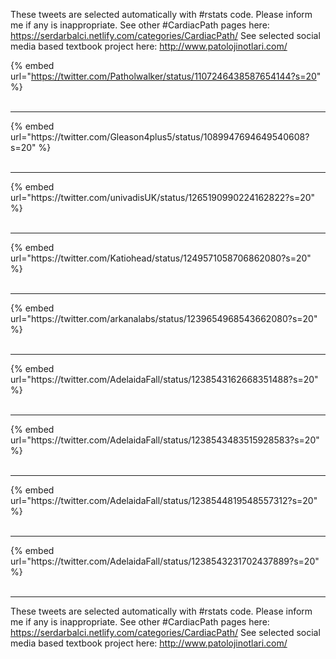 

These tweets are selected automatically with #rstats code. Please inform me if any is inappropriate.
See other #CardiacPath pages here: https://serdarbalci.netlify.com/categories/CardiacPath/ 
See selected social media based textbook project here: http://www.patolojinotlari.com/

{% embed url="https://twitter.com/Patholwalker/status/1107246438587654144?s=20" %}<br>
<br>
<hr>
{% embed url="https://twitter.com/Gleason4plus5/status/1089947694649540608?s=20" %}<br>
<br>
<hr>
{% embed url="https://twitter.com/univadisUK/status/1265190990224162822?s=20" %}<br>
<br>
<hr>
{% embed url="https://twitter.com/Katiohead/status/1249571058706862080?s=20" %}<br>
<br>
<hr>
{% embed url="https://twitter.com/arkanalabs/status/1239654968543662080?s=20" %}<br>
<br>
<hr>
{% embed url="https://twitter.com/AdelaidaFall/status/1238543162668351488?s=20" %}<br>
<br>
<hr>
{% embed url="https://twitter.com/AdelaidaFall/status/1238543483515928583?s=20" %}<br>
<br>
<hr>
{% embed url="https://twitter.com/AdelaidaFall/status/1238544819548557312?s=20" %}<br>
<br>
<hr>
{% embed url="https://twitter.com/AdelaidaFall/status/1238543231702437889?s=20" %}<br>
<br>
<hr>


These tweets are selected automatically with #rstats code. Please inform me if any is inappropriate.
See other #CardiacPath pages here: https://serdarbalci.netlify.com/categories/CardiacPath/ 
See selected social media based textbook project here: http://www.patolojinotlari.com/

